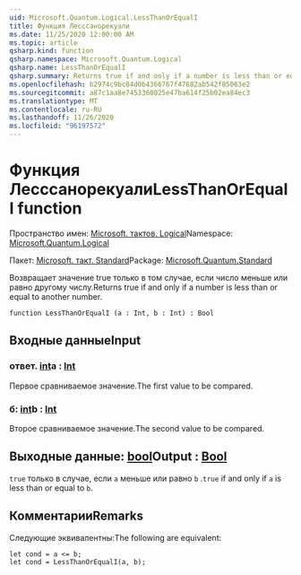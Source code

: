 ```yaml
---
uid: Microsoft.Quantum.Logical.LessThanOrEqualI
title: Функция Лесссанорекуали
ms.date: 11/25/2020 12:00:00 AM
ms.topic: article
qsharp.kind: function
qsharp.namespace: Microsoft.Quantum.Logical
qsharp.name: LessThanOrEqualI
qsharp.summary: Returns true if and only if a number is less than or equal to another number.
ms.openlocfilehash: b2974c9bc84d0b4366767f47682ab542f85063e2
ms.sourcegitcommit: a87c1aa8e7453360025e47ba614f25b02ea84ec3
ms.translationtype: MT
ms.contentlocale: ru-RU
ms.lasthandoff: 11/26/2020
ms.locfileid: "96197572"
---
```

# <a name="lessthanorequali-function"></a><span data-ttu-id="dc2bf-102">Функция Лесссанорекуали</span><span class="sxs-lookup"><span data-stu-id="dc2bf-102">LessThanOrEqualI function</span></span>

<span data-ttu-id="dc2bf-103">Пространство имен: [Microsoft. тактов. Logical](xref:Microsoft.Quantum.Logical)</span><span class="sxs-lookup"><span data-stu-id="dc2bf-103">Namespace: [Microsoft.Quantum.Logical](xref:Microsoft.Quantum.Logical)</span></span>

<span data-ttu-id="dc2bf-104">Пакет: [Microsoft. такт. Standard](https://nuget.org/packages/Microsoft.Quantum.Standard)</span><span class="sxs-lookup"><span data-stu-id="dc2bf-104">Package: [Microsoft.Quantum.Standard](https://nuget.org/packages/Microsoft.Quantum.Standard)</span></span>


<span data-ttu-id="dc2bf-105">Возвращает значение true только в том случае, если число меньше или равно другому числу.</span><span class="sxs-lookup"><span data-stu-id="dc2bf-105">Returns true if and only if a number is less than or equal to another number.</span></span>

```qsharp
function LessThanOrEqualI (a : Int, b : Int) : Bool
```


## <a name="input"></a><span data-ttu-id="dc2bf-106">Входные данные</span><span class="sxs-lookup"><span data-stu-id="dc2bf-106">Input</span></span>

### <a name="a--int"></a><span data-ttu-id="dc2bf-107">ответ. [int](xref:microsoft.quantum.lang-ref.int)</span><span class="sxs-lookup"><span data-stu-id="dc2bf-107">a : [Int](xref:microsoft.quantum.lang-ref.int)</span></span>

<span data-ttu-id="dc2bf-108">Первое сравниваемое значение.</span><span class="sxs-lookup"><span data-stu-id="dc2bf-108">The first value to be compared.</span></span>


### <a name="b--int"></a><span data-ttu-id="dc2bf-109">б: [int](xref:microsoft.quantum.lang-ref.int)</span><span class="sxs-lookup"><span data-stu-id="dc2bf-109">b : [Int](xref:microsoft.quantum.lang-ref.int)</span></span>

<span data-ttu-id="dc2bf-110">Второе сравниваемое значение.</span><span class="sxs-lookup"><span data-stu-id="dc2bf-110">The second value to be compared.</span></span>



## <a name="output--bool"></a><span data-ttu-id="dc2bf-111">Выходные данные: [bool](xref:microsoft.quantum.lang-ref.bool)</span><span class="sxs-lookup"><span data-stu-id="dc2bf-111">Output : [Bool](xref:microsoft.quantum.lang-ref.bool)</span></span>

<span data-ttu-id="dc2bf-112">`true` только в случае, если `a` меньше или равно `b` .</span><span class="sxs-lookup"><span data-stu-id="dc2bf-112">`true` if and only if `a` is less than or equal to `b`.</span></span>

## <a name="remarks"></a><span data-ttu-id="dc2bf-113">Комментарии</span><span class="sxs-lookup"><span data-stu-id="dc2bf-113">Remarks</span></span>

<span data-ttu-id="dc2bf-114">Следующие эквивалентны:</span><span class="sxs-lookup"><span data-stu-id="dc2bf-114">The following are equivalent:</span></span>

```Q#
let cond = a <= b;
let cond = LessThanOrEqualI(a, b);
```